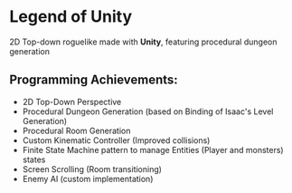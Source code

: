 # Legend of Unity
2D Top-down roguelike made with **Unity**, featuring procedural dungeon generation




## Programming Achievements:
* 2D Top-Down Perspective
* Procedural Dungeon Generation (based on Binding of Isaac's Level Generation)
* Procedural Room Generation
* Custom Kinematic Controller (Improved collisions)
* Finite State Machine pattern to manage Entities (Player and monsters) states
* Screen Scrolling (Room transitioning)
* Enemy AI (custom implementation)
